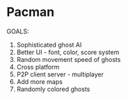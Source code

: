 # Pacman
GOALS:
1. Sophisticated ghost AI
2. Better UI - font, color, score system
3. Random movement speed of ghosts
4. Cross platform
5. P2P client server - multiplayer
6. Add more maps
7. Randomly colored ghosts
